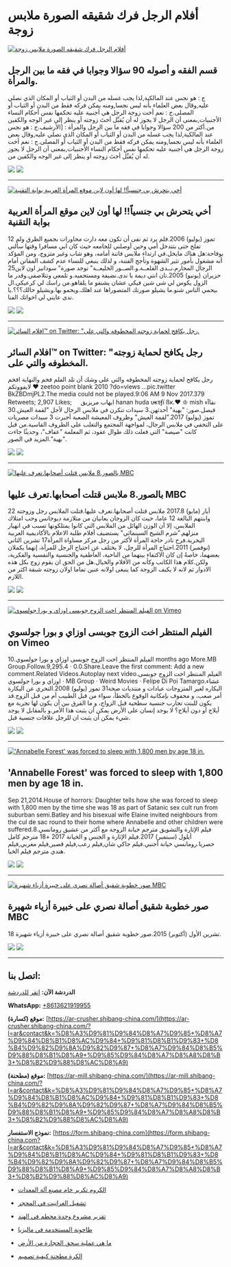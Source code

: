 # أفلام الرجل فرك شقيقه الصورة ملابس زوجة

<a href="https://swt.shibang-china.com/?l=ar&img&k=%D8%A3%D9%81%D9%84%D8%A7%D9%85+%D8%A7%D9%84%D8%B1%D8%AC%D9%84+%D9%81%D8%B1%D9%83+%D8%B4%D9%82%D9%8A%D9%82%D9%87+%D8%A7%D9%84%D8%B5%D9%88%D8%B1%D8%A9+%D9%85%D9%84%D8%A7%D8%A8%D8%B3+%D8%B2%D9%88%D8%AC%D8%A9" target="_blank">![أفلام الرجل فرك شقيقه الصورة ملابس زوجة](http://static.shibang-china.com/all-800x300/797.jpg)</a>

## قسم الفقه و أصوله 90 سؤالا وجوابا في فقه ما بين الرجل والمرأة.
ج : هو نجس عند المالكية,لذا يجب غسله من البدن أو الثياب أو المكان الذي نصلي عليه,وقال بعض العلماء بأنه ليس نجسا,ومنه يمكن فركه فقط من البدن أو الثياب أو المصلى.ج : نعم أخت زوجة الرجل هي أجنبية عليه تحكمها نفس أحكام النساء الأجنبيات,بمعنى أن الرجل لا يجوز له أن يُقبِّل أختَ زوجته أو ينظر إلى غير الوجه والكفين من.أكثر من 200 سؤالا وجوابا في فقه ما بين الرجل والمرأة : [الأرشيف.ج : هو نجس عند المالكية,لذا يجب غسله من البدن أو الثياب أو المكان الذي نصلي عليه,وقال بعض العلماء بأنه ليس نجسا,ومنه يمكن فركه فقط من البدن أو الثياب أو المصلى.ج : نعم أخت زوجة الرجل هي أجنبية عليه تحكمها نفس أحكام النساء الأجنبيات,بمعنى أن الرجل لا يجوز له أن يُقبِّل أختَ زوجته أو ينظر إلى غير الوجه والكفين من.


<a href="https://whatsapp.shibangsoft.com/WhatsApp.php" target="_blank" title="WhatsApp">![](http://static.shibang-china.com/icon/whatsapp.png)</a> <a href="https://swt.shibang-china.com/?l=ar&icon&k=%D8%A3%D9%81%D9%84%D8%A7%D9%85+%D8%A7%D9%84%D8%B1%D8%AC%D9%84+%D9%81%D8%B1%D9%83+%D8%B4%D9%82%D9%8A%D9%82%D9%87+%D8%A7%D9%84%D8%B5%D9%88%D8%B1%D8%A9+%D9%85%D9%84%D8%A7%D8%A8%D8%B3+%D8%B2%D9%88%D8%AC%D8%A9" target="_blank">![](http://static.shibang-china.com/icon/chat-ar.png)</a>

---

<a href="https://swt.shibang-china.com/?l=ar&img&k=%D8%A3%D9%81%D9%84%D8%A7%D9%85+%D8%A7%D9%84%D8%B1%D8%AC%D9%84+%D9%81%D8%B1%D9%83+%D8%B4%D9%82%D9%8A%D9%82%D9%87+%D8%A7%D9%84%D8%B5%D9%88%D8%B1%D8%A9+%D9%85%D9%84%D8%A7%D8%A8%D8%B3+%D8%B2%D9%88%D8%AC%D8%A9" target="_blank">![أخي يتحرش بي جنسياً!! لها أون لاين موقع المرأة العربية بوابة التقنية](http://static.shibang-china.com/all-800x300/788.jpg)</a>

## أخي يتحرش بي جنسياً!! لها أون لاين موقع المرأة العربية بوابة التقنية
12 تموز (يوليو) 2006.فلم يرد ثم نفى أن تكون معه دارت محاورات بجميع الطرق ولم تفلح حتى بتتدخل أمي وحين أوصلني للجامعه حيث كان ابي مسافرا وقتها سألني بوقاحة:هل هناك مايخل.في ارتداء ملابس فاتنة أمامه، وهو شاب وغير متزوج، ومن المؤكد أنه مشغول بأمور تثير الشهوة وتأجج الفتنة، و لذلك ينبغي للنساء عدم كشف المفاتن أمام الرجال المحارم.نــدى القلعــة.و.الصــور الخليعــة&quot; توجد صورة&quot; سودانيز اون لاين25 حزيران (يونيو) 2005.نان انتي ديمة يا ندى.نضيفة ومستحميه.و تلمعي وتتلاصفي.وقدر ما الزول يكوس لي شي شين فيكي عشان يشنفو ما يلقاهو.من راسك لي كرعيكي.ال بيحمي الناس شنو.ما يشيلو صورتك المتصوراها عند اهلك.ويحمو بها.ويشيلو حالك؟؟؟.يا ندى عايني لي اخواتك الفنا.


<a href="https://whatsapp.shibangsoft.com/WhatsApp.php" target="_blank" title="WhatsApp">![](http://static.shibang-china.com/icon/whatsapp.png)</a> <a href="https://swt.shibang-china.com/?l=ar&icon&k=%D8%A3%D9%81%D9%84%D8%A7%D9%85+%D8%A7%D9%84%D8%B1%D8%AC%D9%84+%D9%81%D8%B1%D9%83+%D8%B4%D9%82%D9%8A%D9%82%D9%87+%D8%A7%D9%84%D8%B5%D9%88%D8%B1%D8%A9+%D9%85%D9%84%D8%A7%D8%A8%D8%B3+%D8%B2%D9%88%D8%AC%D8%A9" target="_blank">![](http://static.shibang-china.com/icon/chat-ar.png)</a>

---

<a href="https://swt.shibang-china.com/?l=ar&img&k=%D8%A3%D9%81%D9%84%D8%A7%D9%85+%D8%A7%D9%84%D8%B1%D8%AC%D9%84+%D9%81%D8%B1%D9%83+%D8%B4%D9%82%D9%8A%D9%82%D9%87+%D8%A7%D9%84%D8%B5%D9%88%D8%B1%D8%A9+%D9%85%D9%84%D8%A7%D8%A8%D8%B3+%D8%B2%D9%88%D8%AC%D8%A9" target="_blank">![افلام السائر™ on Twitter: &quot;رجل يكافح لحماية زوجته المخطوفه والتي على.](http://static.shibang-china.com/all-800x300/148.jpg)</a>

## افلام السائر™ on Twitter: &quot;رجل يكافح لحماية زوجته المخطوفه والتي على.
رجل يكافح لحماية زوجته المخطوفه والتي على وشك أن تلد الفلم فخم والنهاية افخم لايفووتكم ❤ zeetoo point blank 2010 ?do=views …pic.twitter BkZBDmjPL2.The media could not be played.9:06 AM 9 Nov 2017.379 Retweets; 2,907 Likes; ㅤ ايهاب مريزيق hanan huda υ̵̵кτ̵ƒï ßк.♥ ♔ mish نقاآء فيصل.صور: &quot;بهية&quot; أحدثهن.3 سيدات تنكرن في ملابس الرجال لأجل &quot;لقمة العيش.30 تموز (يوليو) 2017.&quot;لقمة العيش&quot; وظروف المعيشة الصعبة أجبرت 3 سيدات مصريات على التخفي في ملابس الرجال، لمواجهة المجتمع والتغلب على الظروف القاسية.من قبل كانت &quot;صيصة&quot; التي فعلت ذلك طوال عقود، ثم المعلمة &quot;عفاف&quot;، وحديثًا جاءت &quot;بهية&quot;.المزيد في الصور.


<a href="https://whatsapp.shibangsoft.com/WhatsApp.php" target="_blank" title="WhatsApp">![](http://static.shibang-china.com/icon/whatsapp.png)</a> <a href="https://swt.shibang-china.com/?l=ar&icon&k=%D8%A3%D9%81%D9%84%D8%A7%D9%85+%D8%A7%D9%84%D8%B1%D8%AC%D9%84+%D9%81%D8%B1%D9%83+%D8%B4%D9%82%D9%8A%D9%82%D9%87+%D8%A7%D9%84%D8%B5%D9%88%D8%B1%D8%A9+%D9%85%D9%84%D8%A7%D8%A8%D8%B3+%D8%B2%D9%88%D8%AC%D8%A9" target="_blank">![](http://static.shibang-china.com/icon/chat-ar.png)</a>

---

<a href="https://swt.shibang-china.com/?l=ar&img&k=%D8%A3%D9%81%D9%84%D8%A7%D9%85+%D8%A7%D9%84%D8%B1%D8%AC%D9%84+%D9%81%D8%B1%D9%83+%D8%B4%D9%82%D9%8A%D9%82%D9%87+%D8%A7%D9%84%D8%B5%D9%88%D8%B1%D8%A9+%D9%85%D9%84%D8%A7%D8%A8%D8%B3+%D8%B2%D9%88%D8%AC%D8%A9" target="_blank">![بالصور.8 ملابس قتلت أصحابها.تعرف عليها MBC](http://static.shibang-china.com/all-800x300/613.jpg)</a>

## بالصور.8 ملابس قتلت أصحابها.تعرف عليها MBC
22 أيار (مايو) 2017.8 ملابس قتلت أصحابها.تعرف عليها.قتلت الملابس رجل وزوجته وابنتهم البالغة 12 عاما، حيث كان الزوجان يعانيان من متلازمة ديوجانس وحب امتلاك الملابس، إلا أن الوزن الهائل من الملابس التي كانوا يمتلكونها تسبب في انهيار منزلهم.&quot;شرم الشيخ السينمائي&quot; يستضيف أفلام طلبة الاعلام بالأكاديمية العربية البحرية.فرح نادر حاجة المرأة لأكثر من رجل مركز مساواة المرأة17 تشرين الثاني (نوفمبر) 2011.احتياج المرأة للرجل، لا يختلف عن احتياج الرجل للمرأة، إنهما يكملان بعضهما، خاصةً إن كان الاكتفاء بينهما من الناحية، العاطفية والجنسية والنفسية والفكرية، ولكن.كلام هذا الكاتب وكأنه من الأفلام والخيال.هل من الحق ان يقوم زوج بكل هذه الادوار ثم لانه لا يكيف الزوجة كما ينبغى اولانه عنين تماما اولان زوجته شبقة اكثر من اللازم.


<a href="https://whatsapp.shibangsoft.com/WhatsApp.php" target="_blank" title="WhatsApp">![](http://static.shibang-china.com/icon/whatsapp.png)</a> <a href="https://swt.shibang-china.com/?l=ar&icon&k=%D8%A3%D9%81%D9%84%D8%A7%D9%85+%D8%A7%D9%84%D8%B1%D8%AC%D9%84+%D9%81%D8%B1%D9%83+%D8%B4%D9%82%D9%8A%D9%82%D9%87+%D8%A7%D9%84%D8%B5%D9%88%D8%B1%D8%A9+%D9%85%D9%84%D8%A7%D8%A8%D8%B3+%D8%B2%D9%88%D8%AC%D8%A9" target="_blank">![](http://static.shibang-china.com/icon/chat-ar.png)</a>

---

<a href="https://swt.shibang-china.com/?l=ar&img&k=%D8%A3%D9%81%D9%84%D8%A7%D9%85+%D8%A7%D9%84%D8%B1%D8%AC%D9%84+%D9%81%D8%B1%D9%83+%D8%B4%D9%82%D9%8A%D9%82%D9%87+%D8%A7%D9%84%D8%B5%D9%88%D8%B1%D8%A9+%D9%85%D9%84%D8%A7%D8%A8%D8%B3+%D8%B2%D9%88%D8%AC%D8%A9" target="_blank">![الفيلم المنتظر اخت الزوج جوبسى اوزاي و بورا جولسوي on Vimeo](http://static.shibang-china.com/all-800x300/292.jpg)</a>

## الفيلم المنتظر اخت الزوج جوبسى اوزاي و بورا جولسوي on Vimeo
الفيلم المنتظر اخت الزوج جوبسى اوزاي و بورا جولسوي.10 months ago More.MB Group.Follow.9,295.4 &middot; 0.0.Share.Leave the first comment: Add a new comment.Related Videos.Autoplay next video.الفيلم المنتظر اخت الزوج جوبسى اوزاي و بورا جولسوي &middot; MB Group &middot; Weird Movies &middot; Felipe Di Poi Tamargo.غشاء البكاره لغير المتزوجات عيادات و منتديات صحة31 تموز (يوليو) 2008.التحري عن البكارة أمر صعب، و محفوف بإمكانية الوقوع بالخطأ، سواء من قبل الطبيب أم من قبل الزوج.قد يكون للبنت تجارب جنسية سطحية قبل الزواج، و ما الفرق بين أن يكون لها تجربة مع أيلاج أو دون أيلاج؟ لا يوجد إنسان على الأرض يمكن أن يثبت هذا الأمر.و بالمقابل لا يوجد شيء يمكن أن يثبت ان للرجل علاقات جنسية قبل.


<a href="https://whatsapp.shibangsoft.com/WhatsApp.php" target="_blank" title="WhatsApp">![](http://static.shibang-china.com/icon/whatsapp.png)</a> <a href="https://swt.shibang-china.com/?l=ar&icon&k=%D8%A3%D9%81%D9%84%D8%A7%D9%85+%D8%A7%D9%84%D8%B1%D8%AC%D9%84+%D9%81%D8%B1%D9%83+%D8%B4%D9%82%D9%8A%D9%82%D9%87+%D8%A7%D9%84%D8%B5%D9%88%D8%B1%D8%A9+%D9%85%D9%84%D8%A7%D8%A8%D8%B3+%D8%B2%D9%88%D8%AC%D8%A9" target="_blank">![](http://static.shibang-china.com/icon/chat-ar.png)</a>

---

<a href="https://swt.shibang-china.com/?l=ar&img&k=%D8%A3%D9%81%D9%84%D8%A7%D9%85+%D8%A7%D9%84%D8%B1%D8%AC%D9%84+%D9%81%D8%B1%D9%83+%D8%B4%D9%82%D9%8A%D9%82%D9%87+%D8%A7%D9%84%D8%B5%D9%88%D8%B1%D8%A9+%D9%85%D9%84%D8%A7%D8%A8%D8%B3+%D8%B2%D9%88%D8%AC%D8%A9" target="_blank">![&#39;Annabelle Forest&#39; was forced to sleep with 1,800 men by age 18 in.](http://static.shibang-china.com/all-800x300/485.jpg)</a>

## &#39;Annabelle Forest&#39; was forced to sleep with 1,800 men by age 18 in.
Sep 21,2014.House of horrors: Daughter tells how she was forced to sleep with 1,800 men by the time she was 18 as part of Satanic sex cult run from suburban semi.Batley and his bisexual wife Elaine invited neighbours from the cul de sac round to their home where Annabelle and other children were suffered.فيلم الإثارة والتشويق مترجم خيانة الزوجة مع أكثر من عشيق رومانسي.8 أيلول (سبتمبر) 2017.فيلم الإثارة و الجنس و الخيانة 2017 +18 مترجم كامل حصريا.رومانسي خيانة أجنبي.فيلم جاكي شان,فيلم رعب,فيلم قصير,فيلم مغربي,فيلم هندي مترجم فيلم الخيا.


<a href="https://whatsapp.shibangsoft.com/WhatsApp.php" target="_blank" title="WhatsApp">![](http://static.shibang-china.com/icon/whatsapp.png)</a> <a href="https://swt.shibang-china.com/?l=ar&icon&k=%D8%A3%D9%81%D9%84%D8%A7%D9%85+%D8%A7%D9%84%D8%B1%D8%AC%D9%84+%D9%81%D8%B1%D9%83+%D8%B4%D9%82%D9%8A%D9%82%D9%87+%D8%A7%D9%84%D8%B5%D9%88%D8%B1%D8%A9+%D9%85%D9%84%D8%A7%D8%A8%D8%B3+%D8%B2%D9%88%D8%AC%D8%A9" target="_blank">![](http://static.shibang-china.com/icon/chat-ar.png)</a>

---

<a href="https://swt.shibang-china.com/?l=ar&img&k=%D8%A3%D9%81%D9%84%D8%A7%D9%85+%D8%A7%D9%84%D8%B1%D8%AC%D9%84+%D9%81%D8%B1%D9%83+%D8%B4%D9%82%D9%8A%D9%82%D9%87+%D8%A7%D9%84%D8%B5%D9%88%D8%B1%D8%A9+%D9%85%D9%84%D8%A7%D8%A8%D8%B3+%D8%B2%D9%88%D8%AC%D8%A9" target="_blank">![صور خطوبة شقيق أصالة نصري على خبيرة أزياء شهيرة MBC](http://static.shibang-china.com/all-800x300/1264.jpg)</a>

## صور خطوبة شقيق أصالة نصري على خبيرة أزياء شهيرة MBC
18 تشرين الأول (أكتوبر) 2015.صور خطوبة شقيق أصالة نصري على خبيرة أزياء شهيرة.

<a href="https://whatsapp.shibangsoft.com/WhatsApp.php" target="_blank" title="WhatsApp">![](http://static.shibang-china.com/icon/whatsapp.png)</a> <a href="https://swt.shibang-china.com/?l=ar&icon&k=%D8%A3%D9%81%D9%84%D8%A7%D9%85+%D8%A7%D9%84%D8%B1%D8%AC%D9%84+%D9%81%D8%B1%D9%83+%D8%B4%D9%82%D9%8A%D9%82%D9%87+%D8%A7%D9%84%D8%B5%D9%88%D8%B1%D8%A9+%D9%85%D9%84%D8%A7%D8%A8%D8%B3+%D8%B2%D9%88%D8%AC%D8%A9" target="_blank">![](http://static.shibang-china.com/icon/chat-ar.png)</a>

---
## اتصل بنا:

**الدردشة الآن:** [انقر للدردشة](https://swt.shibang-china.com?l=ar&contact&k=%D8%A3%D9%81%D9%84%D8%A7%D9%85+%D8%A7%D9%84%D8%B1%D8%AC%D9%84+%D9%81%D8%B1%D9%83+%D8%B4%D9%82%D9%8A%D9%82%D9%87+%D8%A7%D9%84%D8%B5%D9%88%D8%B1%D8%A9+%D9%85%D9%84%D8%A7%D8%A8%D8%B3+%D8%B2%D9%88%D8%AC%D8%A9)

**WhatsApp:**  [+8613621919955](https://whatsapp.shibangsoft.com/WhatsApp.php)

**موقع (كسارة):** [https://ar-crusher.shibang-china.com/](https://ar-crusher.shibang-china.com/?l=ar&contact&k=%D8%A3%D9%81%D9%84%D8%A7%D9%85+%D8%A7%D9%84%D8%B1%D8%AC%D9%84+%D9%81%D8%B1%D9%83+%D8%B4%D9%82%D9%8A%D9%82%D9%87+%D8%A7%D9%84%D8%B5%D9%88%D8%B1%D8%A9+%D9%85%D9%84%D8%A7%D8%A8%D8%B3+%D8%B2%D9%88%D8%AC%D8%A9)

**موقع (مطحنة):** [https://ar-mill.shibang-china.com/](https://ar-mill.shibang-china.com/?l=ar&contact&k=%D8%A3%D9%81%D9%84%D8%A7%D9%85+%D8%A7%D9%84%D8%B1%D8%AC%D9%84+%D9%81%D8%B1%D9%83+%D8%B4%D9%82%D9%8A%D9%82%D9%87+%D8%A7%D9%84%D8%B5%D9%88%D8%B1%D8%A9+%D9%85%D9%84%D8%A7%D8%A8%D8%B3+%D8%B2%D9%88%D8%AC%D8%A9)

**نموذج الاستفسار:** [https://form.shibang-china.com](https://form.shibang-china.com?l=ar&contact&k=%D8%A3%D9%81%D9%84%D8%A7%D9%85+%D8%A7%D9%84%D8%B1%D8%AC%D9%84+%D9%81%D8%B1%D9%83+%D8%B4%D9%82%D9%8A%D9%82%D9%87+%D8%A7%D9%84%D8%B5%D9%88%D8%B1%D8%A9+%D9%85%D9%84%D8%A7%D8%A8%D8%B3+%D8%B2%D9%88%D8%AC%D8%A9)

* [الكروم تكرير خام مصنع آلة المعدات](../27/%D8%A7%D9%84%D9%83%D8%B1%D9%88%D9%85%20%D8%AA%D9%83%D8%B1%D9%8A%D8%B1%20%D8%AE%D8%A7%D9%85%20%D9%85%D8%B5%D9%86%D8%B9%20%D8%A2%D9%84%D8%A9%20%D8%A7%D9%84%D9%85%D8%B9%D8%AF%D8%A7%D8%AA.md)

* [تشغيل الغرانيت في المحجر](../30/%D8%AA%D8%B4%D8%BA%D9%8A%D9%84%20%D8%A7%D9%84%D8%BA%D8%B1%D8%A7%D9%86%D9%8A%D8%AA%20%D9%81%D9%8A%20%D8%A7%D9%84%D9%85%D8%AD%D8%AC%D8%B1.md)

* [تقرير مشروع وحدة محطم في الهند](../29/%D8%AA%D9%82%D8%B1%D9%8A%D8%B1%20%D9%85%D8%B4%D8%B1%D9%88%D8%B9%20%D9%88%D8%AD%D8%AF%D8%A9%20%D9%85%D8%AD%D8%B7%D9%85%20%D9%81%D9%8A%20%D8%A7%D9%84%D9%87%D9%86%D8%AF.md)

* [طاحونة المستخدمة في ماليزيا](../28/%D8%B7%D8%A7%D8%AD%D9%88%D9%86%D8%A9%20%D8%A7%D9%84%D9%85%D8%B3%D8%AA%D8%AE%D8%AF%D9%85%D8%A9%20%D9%81%D9%8A%20%D9%85%D8%A7%D9%84%D9%8A%D8%B2%D9%8A%D8%A7.md)

* [ما هي عملية سحق الحجارة من الأرض](../26/%D9%85%D8%A7%20%D9%87%D9%8A%20%D8%B9%D9%85%D9%84%D9%8A%D8%A9%20%D8%B3%D8%AD%D9%82%20%D8%A7%D9%84%D8%AD%D8%AC%D8%A7%D8%B1%D8%A9%20%D9%85%D9%86%20%D8%A7%D9%84%D8%A3%D8%B1%D8%B6.md)

* [الكرة مطحنة كيفية تصميم](../28/%D8%A7%D9%84%D9%83%D8%B1%D8%A9%20%D9%85%D8%B7%D8%AD%D9%86%D8%A9%20%D9%83%D9%8A%D9%81%D9%8A%D8%A9%20%D8%AA%D8%B5%D9%85%D9%8A%D9%85.md)